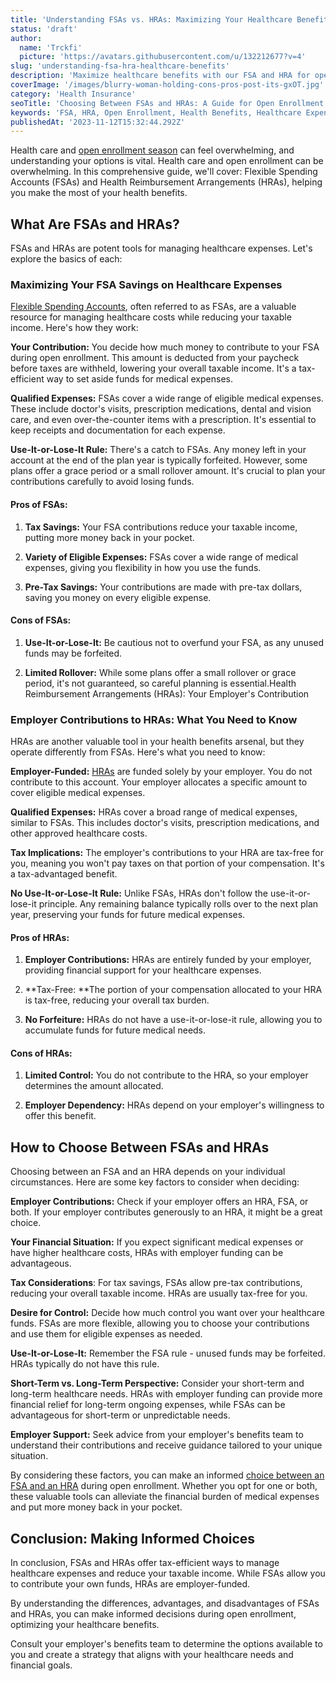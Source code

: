 ```yaml
---
title: 'Understanding FSAs vs. HRAs: Maximizing Your Healthcare Benefits'
status: 'draft'
author:
  name: 'Trckfi'
  picture: 'https://avatars.githubusercontent.com/u/132212677?v=4'
slug: 'understanding-fsa-hra-healthcare-benefits'
description: 'Maximize healthcare benefits with our FSA and HRA for open enrollment. Get the pros and cons to make informed choices.'
coverImage: '/images/blurry-woman-holding-cons-pros-post-its-gxOT.jpg'
category: 'Health Insurance'
seoTitle: 'Choosing Between FSAs and HRAs: A Guide for Open Enrollment'
keywords: 'FSA, HRA, Open Enrollment, Health Benefits, Healthcare Expenses, Tax Savings, Employer Contributions, Financial Relief, Pros and Cons, Flexible Spending Accounts, Health Reimbursement Arrangements'
publishedAt: '2023-11-12T15:32:44.292Z'
---
```


Health care and [open enrollment season](/blog/a-simple-guide-to-health-insurance-lingo-15-key-terms-clarified) can feel overwhelming, and understanding your options is vital. Health care and open enrollment can be overwhelming. In this comprehensive guide, we'll cover: Flexible Spending Accounts (FSAs) and Health Reimbursement Arrangements (HRAs), helping you make the most of your health benefits.

## What Are FSAs and HRAs?

FSAs and HRAs are potent tools for managing healthcare expenses. Let's explore the basics of each:

### Maximizing Your FSA Savings on Healthcare Expenses

[Flexible Spending Accounts](/blog/health-savings-hsas-hras-and-fsas-explained), often referred to as FSAs, are a valuable resource for managing healthcare costs while reducing your taxable income. Here's how they work:

**Your Contribution:** You decide how much money to contribute to your FSA during open enrollment. This amount is deducted from your paycheck before taxes are withheld, lowering your overall taxable income. It's a tax-efficient way to set aside funds for medical expenses.

**Qualified Expenses:** FSAs cover a wide range of eligible medical expenses. These include doctor's visits, prescription medications, dental and vision care, and even over-the-counter items with a prescription. It's essential to keep receipts and documentation for each expense.

**Use-It-or-Lose-It Rule:** There's a catch to FSAs. Any money left in your account at the end of the plan year is typically forfeited. However, some plans offer a grace period or a small rollover amount. It's crucial to plan your contributions carefully to avoid losing funds.

#### Pros of FSAs:

1. **Tax Savings:** Your FSA contributions reduce your taxable income, putting more money back in your pocket.

2. **Variety of Eligible Expenses:** FSAs cover a wide range of medical expenses, giving you flexibility in how you use the funds.

3. **Pre-Tax Savings:** Your contributions are made with pre-tax dollars, saving you money on every eligible expense.

#### Cons of FSAs:

1. **Use-It-or-Lose-It:** Be cautious not to overfund your FSA, as any unused funds may be forfeited.

2. **Limited Rollover:** While some plans offer a small rollover or grace period, it's not guaranteed, so careful planning is essential.Health Reimbursement Arrangements (HRAs): Your Employer's Contribution

### Employer Contributions to HRAs: What You Need to Know

HRAs are another valuable tool in your health benefits arsenal, but they operate differently from FSAs. Here's what you need to know:

**Employer-Funded:** [HRAs](/blog/health-savings-hsas-hras-and-fsas-explained) are funded solely by your employer. You do not contribute to this account. Your employer allocates a specific amount to cover eligible medical expenses.

**Qualified Expenses:** HRAs cover a broad range of medical expenses, similar to FSAs. This includes doctor's visits, prescription medications, and other approved healthcare costs.

**Tax Implications:** The employer's contributions to your HRA are tax-free for you, meaning you won't pay taxes on that portion of your compensation. It's a tax-advantaged benefit.

**No Use-It-or-Lose-It Rule:** Unlike FSAs, HRAs don't follow the use-it-or-lose-it principle. Any remaining balance typically rolls over to the next plan year, preserving your funds for future medical expenses.

#### Pros of HRAs:

1. **Employer Contributions:** HRAs are entirely funded by your employer, providing financial support for your healthcare expenses.

2. **Tax-Free: **The portion of your compensation allocated to your HRA is tax-free, reducing your overall tax burden.

3. **No Forfeiture:** HRAs do not have a use-it-or-lose-it rule, allowing you to accumulate funds for future medical needs.

#### Cons of HRAs:

1. **Limited Control:** You do not contribute to the HRA, so your employer determines the amount allocated.

2. **Employer Dependency:** HRAs depend on your employer's willingness to offer this benefit.

## How to Choose Between FSAs and HRAs

Choosing between an FSA and an HRA depends on your individual circumstances. Here are some key factors to consider when deciding:

**Employer Contributions:** Check if your employer offers an HRA, FSA, or both. If your employer contributes generously to an HRA, it might be a great choice.

**Your Financial Situation:** If you expect significant medical expenses or have higher healthcare costs, HRAs with employer funding can be advantageous.

**Tax Considerations**: For tax savings, FSAs allow pre-tax contributions, reducing your overall taxable income. HRAs are usually tax-free for you.

**Desire for Control:** Decide how much control you want over your healthcare funds. FSAs are more flexible, allowing you to choose your contributions and use them for eligible expenses as needed.

**Use-It-or-Lose-It:** Remember the FSA rule - unused funds may be forfeited. HRAs typically do not have this rule.

**Short-Term vs. Long-Term Perspective:** Consider your short-term and long-term healthcare needs. HRAs with employer funding can provide more financial relief for long-term ongoing expenses, while FSAs can be advantageous for short-term or unpredictable needs.

**Employer Support:** Seek advice from your employer's benefits team to understand their contributions and receive guidance tailored to your unique situation.

By considering these factors, you can make an informed [choice between an FSA and an HRA](https://www.cigna.com/knowledge-center/hsa-hra-fsa#:~:text=HRAs%20are%20only%20available%20to,different%20kinds%20of%20eligible%20expenses.) during open enrollment. Whether you opt for one or both, these valuable tools can alleviate the financial burden of medical expenses and put more money back in your pocket.

## Conclusion: Making Informed Choices

In conclusion, FSAs and HRAs offer tax-efficient ways to manage healthcare expenses and reduce your taxable income. While FSAs allow you to contribute your own funds, HRAs are employer-funded.

By understanding the differences, advantages, and disadvantages of FSAs and HRAs, you can make informed decisions during open enrollment, optimizing your healthcare benefits.

Consult your employer's benefits team to determine the options available to you and create a strategy that aligns with your healthcare needs and financial goals.

